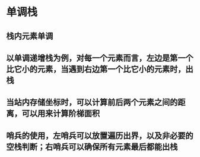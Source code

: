 # 单调栈
## 栈内元素单调
## 以单调递增栈为例，对每一个元素而言，左边是第一个比它小的元素，当遇到右边第一个比它小的元素时，出栈
## 当站内存储坐标时，可以计算前后两个元素之间的距离，可以用来计算阶梯面积
## 哨兵的使用，左哨兵可以放置遍历出界，以及非必要的空栈判断；右哨兵可以确保所有元素最后都能出栈